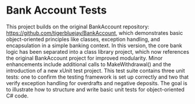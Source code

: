 # Bank Account Tests

This project builds on the original BankAccount repository: https://github.com/tigerbluejay/BankAccount, which demonstrates basic object-oriented principles like classes, exception handling, and encapsulation in a simple banking context. In this version, the core bank logic has been separated into a class library project, which now references the original BankAccount project for improved modularity. Minor enhancements include additional calls to MakeWithdrawal() and the introduction of a new xUnit test project. This test suite contains three unit tests: one to confirm the testing framework is set up correctly and two that verify exception handling for overdrafts and negative deposits. The goal is to illustrate how to structure and write basic unit tests for object-oriented C# code.
